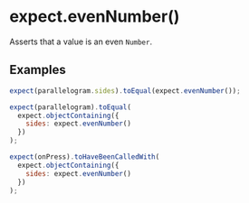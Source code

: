 # expect.evenNumber()

Asserts that a value is an even `Number`.

## Examples

```js
expect(parallelogram.sides).toEqual(expect.evenNumber());
```

```js
expect(parallelogram).toEqual(
  expect.objectContaining({
    sides: expect.evenNumber()
  })
);
```

```js
expect(onPress).toHaveBeenCalledWith(
  expect.objectContaining({
    sides: expect.evenNumber()
  })
);
```
